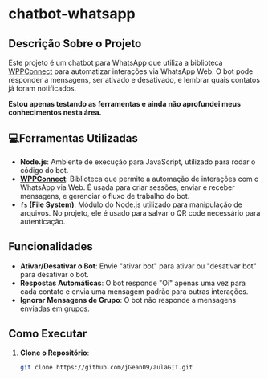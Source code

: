 # chatbot-whatsapp

## Descrição Sobre o Projeto

Este projeto é um chatbot para WhatsApp que utiliza a biblioteca [WPPConnect](https://github.com/wppconnect-team/wppconnect) para automatizar interações via WhatsApp Web. O bot pode responder a mensagens, ser ativado e desativado, e lembrar quais contatos já foram notificados.

**Estou apenas testando as ferramentas e ainda não aprofundei meus conhecimentos nesta área.**


## 💻Ferramentas Utilizadas

- **Node.js**: Ambiente de execução para JavaScript, utilizado para rodar o código do bot.
- **[WPPConnect](https://github.com/wppconnect-team/wppconnect)**: Biblioteca que permite a automação de interações com o WhatsApp via Web. É usada para criar sessões, enviar e receber mensagens, e gerenciar o fluxo de trabalho do bot.
- **`fs` (File System)**: Módulo do Node.js utilizado para manipulação de arquivos. No projeto, ele é usado para salvar o QR code necessário para autenticação.

## Funcionalidades

- **Ativar/Desativar o Bot**: Envie "ativar bot" para ativar ou "desativar bot" para desativar o bot.
- **Respostas Automáticas**: O bot responde "Oi" apenas uma vez para cada contato e envia uma mensagem padrão para outras interações.
- **Ignorar Mensagens de Grupo**: O bot não responde a mensagens enviadas em grupos.


## Como Executar

1. **Clone o Repositório**:
   ```bash
   git clone https://github.com/jGean09/aulaGIT.git
